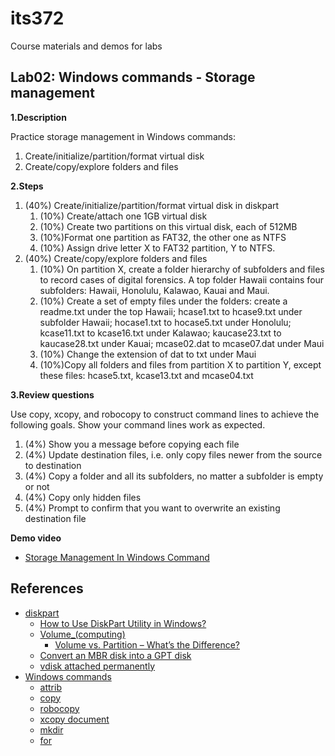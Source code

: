 # its372
Course materials and demos for labs

## Lab02: Windows commands - Storage management

**1.Description**

Practice storage management in Windows commands:
1. Create/initialize/partition/format virtual disk
2. Create/copy/explore folders and files

**2.Steps**

1. (40%) Create/initialize/partition/format virtual disk in diskpart
   1. (10%) Create/attach one 1GB virtual disk
   2. (10%) Create two partitions on this virtual disk, each of 512MB
   3. (10%)Format one partition as FAT32, the other one as NTFS
   4. (10%) Assign drive letter X to FAT32 partition, Y to NTFS.
2. (40%) Create/copy/explore folders and files
   1. (10%) On partition X, create a folder hierarchy of subfolders and files to record cases of digital forensics. A top folder Hawaii contains four subfolders: Hawaii, Honolulu, Kalawao, Kauai and Maui.
   2. (10%) Create a set of empty files under the folders: create a readme.txt under the top Hawaii; hcase1.txt to hcase9.txt under subfolder Hawaii; hocase1.txt to hocase5.txt under Honolulu; kcase11.txt to kcase16.txt under Kalawao; kaucase23.txt to kaucase28.txt under Kauai; mcase02.dat to mcase07.dat under Maui
   3. (10%) Change the extension of dat to txt under Maui
   4. (10%)Copy all folders and files from partition X to partition Y, except these files: hcase5.txt, kcase13.txt and mcase04.txt

**3.Review questions** 

Use copy, xcopy, and robocopy to construct command lines to achieve the following goals. Show your command lines work as expected.
   1. (4%) Show you a message before copying each file
   2. (4%) Update destination files, i.e. only copy files newer from the source to destination
   3. (4%) Copy a folder and all its subfolders, no matter a subfolder is empty or not
   4. (4%) Copy only hidden files
   5. (4%) Prompt to confirm that you want to overwrite an existing destination file


**Demo video**

* [Storage Management In Windows Command](https://youtu.be/bxMD90t0_3I)

## References
* [diskpart](https://docs.microsoft.com/en-us/windows-server/administration/windows-commands/diskpart)
  * [How to Use DiskPart Utility in Windows?](https://helpdeskgeek.com/how-to/diskpart-windows-how-to-use/)
  * [Volume_(computing)](https://en.wikipedia.org/wiki/Volume_(computing))
    * [Volume vs. Partition – What’s the Difference?](https://www.techjunkie.com/volume-vs-partition/)
  * [Convert an MBR disk into a GPT disk](https://docs.microsoft.com/en-us/windows-server/storage/disk-management/change-an-mbr-disk-into-a-gpt-disk)
  * [vdisk attached permanently](https://social.technet.microsoft.com/Forums/windows/en-US/3f3d1a5f-9371-4a44-8daa-22c06d2e1c03/vdisk-attached-permanently?forum=w7itproinstall)
* [Windows commands](https://docs.microsoft.com/en-us/windows-server/administration/windows-commands/windows-commands)
  * [attrib](https://docs.microsoft.com/en-us/windows-server/administration/windows-commands/attrib)
  * [copy](https://docs.microsoft.com/en-us/windows-server/administration/windows-commands/copy)
  * [robocopy](https://docs.microsoft.com/en-us/windows-server/administration/windows-commands/robocopy)
  * [xcopy document](https://docs.microsoft.com/en-us/windows-server/administration/windows-commands/xcopy)
  * [mkdir](https://docs.microsoft.com/en-us/windows-server/administration/windows-commands/mkdir)
  * [for](https://docs.microsoft.com/en-us/windows-server/administration/windows-commands/for)

